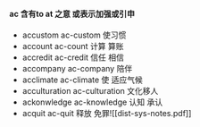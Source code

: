 #### ac 含有to at 之意 或表示加强或引申

- accustom ac-custom 使习惯
- account ac-count 计算 算账
- accredit ac-credit  信任 相信
- accompany ac-company 陪伴
- acclimate ac-climate 使 适应气候
- acculturation ac-culturation 文化移人
- ackonwledge ac-knowledge 认知  承认
- acquit  ac-quit  释放 免罪![[dist-sys-notes.pdf]]